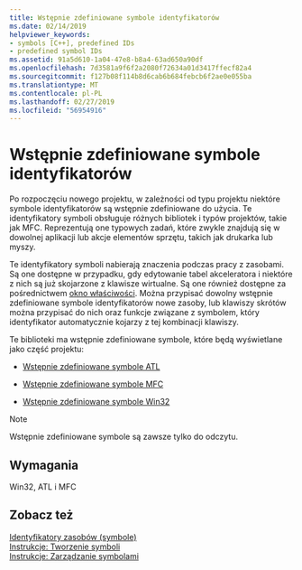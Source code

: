 ```yaml
---
title: Wstępnie zdefiniowane symbole identyfikatorów
ms.date: 02/14/2019
helpviewer_keywords:
- symbols [C++], predefined IDs
- predefined symbol IDs
ms.assetid: 91a5d610-1a04-47e8-b8a4-63ad650a90df
ms.openlocfilehash: 7d3581a9f6f2a2080f72634a01d3417ffecf82a4
ms.sourcegitcommit: f127b08f114b8d6cab6b684febcb6f2ae0e055ba
ms.translationtype: MT
ms.contentlocale: pl-PL
ms.lasthandoff: 02/27/2019
ms.locfileid: "56954916"
---
```

# <a name="predefined-symbol-ids"></a>Wstępnie zdefiniowane symbole identyfikatorów

Po rozpoczęciu nowego projektu, w zależności od typu projektu niektóre symbole identyfikatorów są wstępnie zdefiniowane do użycia. Te identyfikatory symboli obsługuje różnych bibliotek i typów projektów, takie jak MFC. Reprezentują one typowych zadań, które zwykle znajdują się w dowolnej aplikacji lub akcje elementów sprzętu, takich jak drukarka lub myszy.

Te identyfikatory symboli nabierają znaczenia podczas pracy z zasobami. Są one dostępne w przypadku, gdy edytowanie tabel akceleratora i niektóre z nich są już skojarzone z klawisze wirtualne. Są one również dostępne za pośrednictwem [okno właściwości](/visualstudio/ide/reference/properties-window). Można przypisać dowolny wstępnie zdefiniowane symbole identyfikatorów nowe zasoby, lub klawiszy skrótów można przypisać do nich oraz funkcje związane z symbolem, który identyfikator automatycznie kojarzy z tej kombinacji klawiszy.

Te biblioteki ma wstępnie zdefiniowane symbole, które będą wyświetlane jako część projektu:

- [Wstępnie zdefiniowane symbole ATL](../windows/atl-predefined-symbols.md)

- [Wstępnie zdefiniowane symbole MFC](../windows/mfc-predefined-symbols.md)

- [Wstępnie zdefiniowane symbole Win32](../windows/win32-predefined-symbols.md)

> [!NOTE]
> Wstępnie zdefiniowane symbole są zawsze tylko do odczytu.

## <a name="requirements"></a>Wymagania

Win32, ATL i MFC

## <a name="see-also"></a>Zobacz też

[Identyfikatory zasobów (symbole)](../windows/symbols-resource-identifiers.md)<br/>
[Instrukcje: Tworzenie symboli](../windows/creating-new-symbols.md)<br/>
[Instrukcje: Zarządzanie symbolami](../windows/changing-a-symbol-or-symbol-name-id.md)<br/>